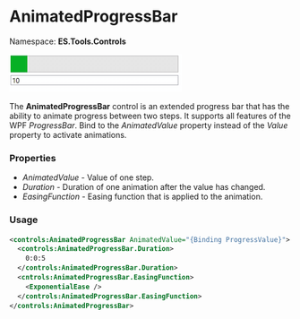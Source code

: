 # AnimatedProgressBar
Namespace: **ES.Tools.Controls**

![AnimatedProgressBar example](Images/AnimatedProgressBar.gif "AnimatedProgressBar")

The **AnimatedProgressBar** control is an extended progress bar that has the ability to animate progress between two steps. It supports all features of the WPF *ProgressBar*.
Bind to the *AnimatedValue* property instead of the *Value* property to activate animations.

### Properties

* *AnimatedValue* - Value of one step.
* *Duration* - Duration of one animation after the value has changed.
* *EasingFunction* - Easing function that is applied to the animation.

### Usage

``` XML
<controls:AnimatedProgressBar AnimatedValue="{Binding ProgressValue}">
  <controls:AnimatedProgressBar.Duration>
    0:0:5
  </controls:AnimatedProgressBar.Duration>
  <cntrols:AnimatedProgressBar.EasingFunction>
    <ExponentialEase />
  </controls:AnimatedProgressBar.EasingFunction>
</controls:AnimatedProgressBar>
```
